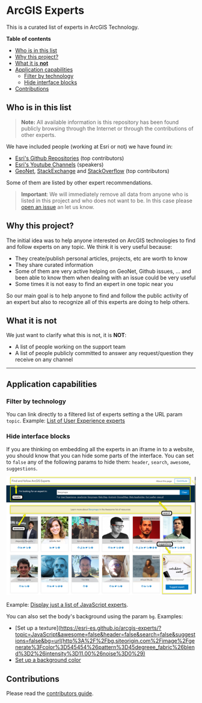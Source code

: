 # ArcGIS Experts
This is a curated list of experts in ArcGIS Technology.

<!-- START doctoc generated TOC please keep comment here to allow auto update -->
<!-- DON'T EDIT THIS SECTION, INSTEAD RE-RUN doctoc TO UPDATE -->
**Table of contents**

- [Who is in this list](#who-is-in-this-list)
- [Why this project?](#why-this-project)
- [What it is **not**](#what-is-it-not)
- [Application capabilities](#application-capabilities)
  - [Filter by technology](#filter-by-technology)
  - [Hide interface blocks](#hide-interface-blocks)
- [Contributions](#contributions)

<!-- END doctoc generated TOC please keep comment here to allow auto update -->

## Who is in this list

> **Note:** All available information is this repository has been found publicly browsing through the Internet or through the contributions of other experts.

We have included people (working at Esri or not) we have found in:

* [Esri's Github Repositories](https://github.com/orgs/Esri/people?utf8=%E2%9C%93&query=Nelson) (top contributors)
* [Esri's Youtube Channels](https://esri-es.github.io/awesome-arcgis/esri/#youtube-channels) (speakers)
* [GeoNet](http://community.esri.com/), [StackExchange](https://gis.stackexchange.com/) and [StackOverflow](https://stackoverflow.com/search?q=arcgis+esri) (top contributors)

Some of them are listed by other expert recommendations.

> **Important**: We will immediately remove all data from anyone who is listed in this project and who does not want to be. In this case please [open an issue](https://github.com/esri-es/arcgis-experts/issues/new) an let us know.

## Why this project?

The initial idea was to help anyone interested on ArcGIS technologies to find and follow experts on any topic. We think it is very useful because:

* They create/publish personal articles, projects, etc are worth to know
* They share curated information
* Some of them are very active helping on GeoNet, Github issues, ... and been able to know them when dealing with an issue could be very useful
* Some times it is not easy to find an expert in one topic near you

So our main goal is to help anyone to find and follow the public activity of an expert but also to recognize all of this experts are doing to help others.

## What it is **not**

We just want to clarify what this is not, it is **NOT**:

* A list of people working on the support team
* A list of people publicly committed to answer any request/question they receive on any channel

---

## Application capabilities

### Filter by technology

You can link directly to a filtered list of experts setting a the URL param `topic`. Example: [List of User Experience experts](https://esri-es.github.io/arcgis-experts/?topic=User%20Experience)

### Hide interface blocks

If you are thinking on embedding all the experts in an iframe in to a website, you should know that you can hide some parts of the interface. You can set to `false` any of the following params to hide them: `header`, `search`, `awesome`, `suggestions`.

[![Screenshot](./assets/imgs/query-params.png)](./assets/imgs/query-params.png)

Example: [Display just a list of JavaScript experts](https://esri-es.github.io/arcgis-experts/?topic=JavaScript&awesome=false&header=false&search=false&suggestions=false).

You can also set the body's background using the param `bg`. Examples:
* [Set up a texture](https://esri-es.github.io/arcgis-experts/?topic=JavaScript&awesome=false&header=false&search=false&suggestions=false&bg=url(http%3A%2F%2Fbg.siteorigin.com%2Fimage%2Fgenerate%3Fcolor%3D545454%26pattern%3D45degreee_fabric%26blend%3D2%26intensity%3D11.00%26noise%3D0%29)
* [Set up a background color](https://esri-es.github.io/arcgis-experts/?topic=JavaScript&awesome=false&header=false&search=false&suggestions=false&bg=%23924)


## Contributions

Please read the [contributors guide](./CONTRIBUTING.md).
